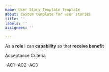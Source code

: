 ```yaml
---
name: User Story Template Template
about: Custom template for user stories
title: ''
labels: ''
assignees: ''

---
```


As a **role** i can **capability** so that **receive benefit**

Acceptance Criteria

-AC1
-AC2
-AC3
